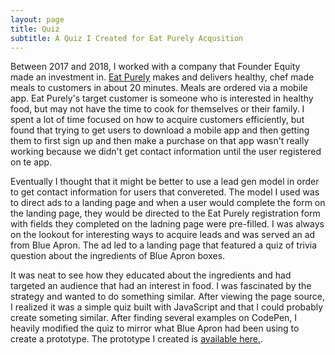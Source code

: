 ```yaml
---
layout: page
title: Quiz
subtitle: A Quiz I Created for Eat Purely Acqusition
---
```


Between 2017 and 2018, I worked with a company that Founder Equity made an investment in. [Eat Purely](https://eatpurely.com) makes and delivers healthy, chef made meals to customers in about 20 minutes. Meals are ordered via a mobile app. Eat Purely's target customer is someone who is interested in healthy food, but may not have the time to cook for themselves or their family. I spent a lot of time focused on how to acquire customers efficiently, but found that trying to get users to download a mobile app and then getting them to first sign up and then make a purchase on that app wasn't really working because we didn't get contact information until the user registered on te app.

Eventually I thought that it might be better to use a lead gen model in order to get contact information for users that convereted. The model I used was to direct ads to a landing page and when a user would complete the form on the landing page, they would be directed to the Eat Purely registration form with fields they completed on the ladning page were pre-filled. I was always on the lookout for interesting ways to acquire leads and was served an ad from Blue Apron. The ad led to a landing page that featured a quiz of trivia question about the ingredients of Blue Apron boxes. 

It was neat to see how they educated about the ingredients and had targeted an audience that had an interest in food. I was fascinated by the strategy and wanted to do something similar. After viewing the page source, I realized it was a simple quiz built with JavaScript and that I could probably create someting similar. After finding several examples on CodePen, I heavily modified the quiz to mirror what Blue Apron had been using to create a prototype. The prototype I created is [available here.](https://noahs.website/quizengine).